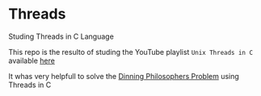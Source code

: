 # Threads
Studing Threads in C Language

This repo is the resulto of studing the YouTube playlist `Unix Threads in C` available [here](https://www.youtube.com/playlist?list=PLfqABt5AS4FmuQf70psXrsMLEDQXNkLq2)

It whas very helpfull to solve the [Dinning Philosophers Problem](https://en.wikipedia.org/wiki/Dining_philosophers_problem) using Threads in C
